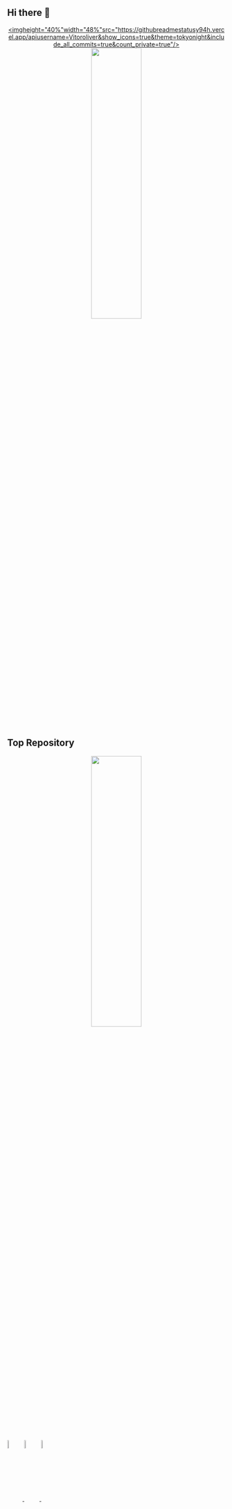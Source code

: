 ## Hi there 👋

<div align="center">
  <a href="https://github.com/Vitor-oliver?tab=repositories">
    
  <imgheight="40%"width="48%"src="https://githubreadmestatusy94h.vercel.app/apiusername=Vitoroliver&show_icons=true&theme=tokyonight&include_all_commits=true&count_private=true"/>
  <img height="40%" width="48%" src="https://github-readme-status-y94h.vercel.app/api/top-langs/?username=Vitor-oliver&layout=compact&langs_count=5&theme=tokyonight"/>
</div>
  
## Top Repository
  
<div align="center">
    <a href="https://github.com/Vitor-oliver/Todo-App">
    <img height="40%" width="48%" src="https://github-readme-status-y94h.vercel.app/api/pin/?username=Vitor-oliver&repo=Todo-App&theme=tokyonight"/>
</div>

  
<div style="display: inline_block"><br>
  <img align="center" alt="Vitor-Jv" height="7%" width="7%" src="https://cdn.jsdelivr.net/gh/devicons/devicon/icons/java/java-plain.svg" />
  <img align="center" alt="Vitor-Ms" height="7%" width="7%" src="https://cdn.jsdelivr.net/gh/devicons/devicon/icons/mysql/mysql-plain.svg" />
  <img align="center" alt="Vitor-Jv" height="7%" width="7%" src="https://cdn.jsdelivr.net/gh/devicons/devicon/icons/csharp/csharp-line.svg" />
  <!--<img align="right" alt="Rafa-pic" height="150" style="border-radius:50px;" src="https://media.discordapp.net/attachments/639956127056134178/890373478988013628/Publicacoes_Instagram_1_1.png?width=676&height=676">-->
</div>
  

<!--
**Vitor-oliver/Vitor-oliver** is a ✨ _special_ ✨ repository because its `README.md` (this file) appears on your GitHub profile.

Here are some ideas to get you started:

- 🔭 I’m currently working on ...
- 🌱 I’m currently learning ...
- 👯 I’m looking to collaborate on ...
- 🤔 I’m looking for help with ...
- 💬 Ask me about ...
- 📫 How to reach me: ...
- 😄 Pronouns: ...
- ⚡ Fun fact: ...
-->
